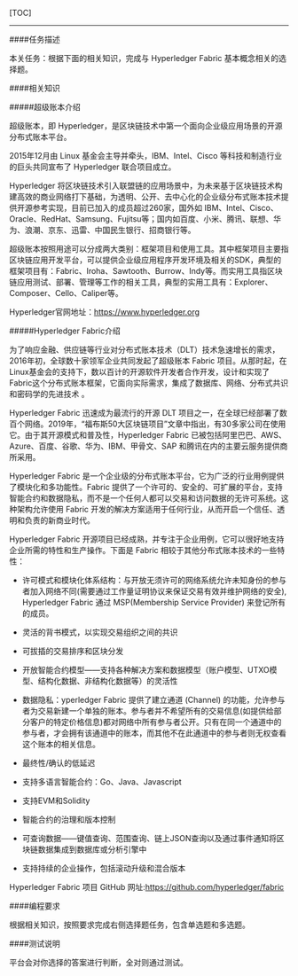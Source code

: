 [TOC]

---

####任务描述


本关任务：根据下面的相关知识，完成与 Hyperledger Fabric 基本概念相关的选择题。


####相关知识

#####超级账本介绍

超级账本，即 Hyperledger，是区块链技术中第一个面向企业级应用场景的开源分布式账本平台。

2015年12月由 Linux 基金会主导并牵头，IBM、Intel、Cisco 等科技和制造行业的巨头共同宣布了 Hyperledger 联合项目成立。

Hyperledger 将区块链技术引入联盟链的应用场景中，为未来基于区块链技术构建高效的商业网络打下基础，为透明、公开、去中心化的企业级分布式账本技术提供开源参考实现，目前已加入的成员超过260家，国外如 IBM、Intel、Cisco、Oracle、RedHat、Samsung、Fujitsu等；国内如百度、小米、腾讯、联想、华为、浪潮、京东、迅雷、中国民生银行、招商银行等。

超级账本按照用途可以分成两大类别：框架项目和使用工具。其中框架项目主要指区块链应用开发平台，可以提供企业级应用程序开发环境及相关的SDK，典型的框架项目有：Fabric、Iroha、Sawtooth、Burrow、Indy等。而实用工具指区块链应用测试、部署、管理等工作的相关工具，典型的实用工具有：Explorer、Composer、Cello、Caliper等。

Hyperledger官网地址：https://www.hyperledger.org

#####Hyperledger Fabric介绍

为了响应金融、供应链等行业对分布式账本技术（DLT）技术急速增长的需求，2016年初，全球数十家领军企业共同发起了超级账本 Fabric 项目。从那时起，在Linux基金会的支持下，数以百计的开源软件开发者合作开发，设计和实现了Fabric这个分布式账本框架，它面向实际需求，集成了数据库、网络、分布式共识和密码学的先进技术 。

Hyperledger Fabric 迅速成为最流行的开源 DLT 项目之一，在全球已经部署了数百个网络。2019年，“福布斯50大区块链项目”文章中指出，有30多家公司在使用它。由于其开源模式和普及性，Hyperledger Fabric 已被包括阿里巴巴、AWS、Azure、百度、谷歌、华为、IBM、甲骨文、SAP 和腾讯在内的主要云服务提供商所采用。

Hyperledger Fabric 是一个企业级的分布式账本平台，它为广泛的行业用例提供了模块化和多功能性。Fabric 提供了一个许可的、安全的、可扩展的平台，支持智能合约和数据隐私，而不是一个任何人都可以交易和访问数据的无许可系统。这种架构允许使用 Fabric 开发的解决方案适用于任何行业，从而开启一个信任、透明和负责的新商业时代。

Hyperledger Fabric 开源项目已经成熟，并专注于企业用例，它可以很好地支持企业所需的特性和生产操作。下面是 Fabric 相较于其他分布式账本技术的一些特性：

- 许可模式和模块化体系结构：与开放无须许可的网络系统允许未知身份的参与者加入网络不同(需要通过工作量证明协议来保证交易有效并维护网络的安全), Hyperledger Fabric 通过 MSP(Membership Service Provider) 来登记所有的成员。

- 灵活的背书模式，以实现交易组织之间的共识

- 可拔插的交易排序和区块分发

- 开放智能合约模型——支持各种解决方案和数据模型（账户模型、UTXO模型、结构化数据、非结构化数据等）的灵活性

- 数据隐私：yperledger Fabric 提供了建立通道 (Channel) 的功能，允许参与者为交易新建一个单独的账本。参与者并不希望所有的交易信息(如提供给部分客户的特定价格信息)都对网络中所有参与者公开。只有在同一个通道中的参与者，才会拥有该通道中的账本，而其他不在此通道中的参与者则无权查看这个账本的相关信息。

- 最终性/确认的低延迟

- 支持多语言智能合约：Go、Java、Javascript

- 支持EVM和Solidity

- 智能合约的治理和版本控制

- 可查询数据——键值查询、范围查询、链上JSON查询以及通过事件通知将区块链数据集成到数据库或分析引擎中

- 支持持续的企业操作，包括滚动升级和混合版本

Hyperledger Fabric 项目 GitHub 网址:https://github.com/hyperledger/fabric


####编程要求

根据相关知识，按照要求完成右侧选择题任务，包含单选题和多选题。

####测试说明

平台会对你选择的答案进行判断，全对则通过测试。